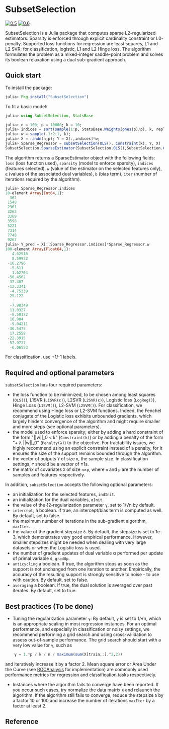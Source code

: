 # SubsetSelection

[![0.5](http://pkg.julialang.org/badges/SubsetSelection_0.5.svg)](http://pkg.julialang.org/?pkg=SubsetSelection)
[![0.6](http://pkg.julialang.org/badges/SubsetSelection_0.6.svg)](http://pkg.julialang.org/?pkg=SubsetSelection)

SubsetSelection is a Julia package that computes sparse L2-regularized estimators. Sparsity is enforced through explicit cardinality constraint or L0-penalty. Supported loss functions for regression are least squares, L1 and L2 SVR; for classification, logistic, L1 and L2 Hinge loss. The algorithm formulates the problem as a mixed-integer saddle-point problem and solves its boolean relaxation using a dual sub-gradient approach.

## Quick start
To install the package:
```julia
julia> Pkg.install("SubsetSelection")
```

To fit a basic model:

```julia
julia> using SubsetSelection, StatsBase

julia> n = 100; p = 10000; k = 10;
julia> indices = sort(sample(1:p, StatsBase.Weights(ones(p)/p), k, replace=false));
julia> w = sample(-1:2:1, k);
julia> X = randn(n,p); Y = X[:,indices]*w;
julia> Sparse_Regressor = subsetSelection(OLS(), Constraint(k), Y, X)
SubsetSelection.SparseEstimator(SubsetSelection.OLS(),SubsetSelection.Constraint(10),10.0,[362,1548,2361,3263,3369,3598,5221,7314,7748,9267],[5.37997,-5.51019,-5.77256,-7.27197,-6.32432,-4.97585,5.94814,4.75648,5.48098,-5.91967],[-0.224588,-1.1446,2.81566,0.582427,-0.923311,4.1153,-2.43833,0.117831,0.0982258,-1.60631  …  0.783925,-1.1055,0.841752,-1.09645,-0.397962,3.48083,-1.33903,1.44676,4.03583,1.05817],0.0,19)
```

The algorithm returns a SparseEstimator object with the following fields: `loss` (loss function used), `sparsity` (model to enforce sparsity), `indices` (features selected), `w` (value of the estimator on the selected features only), `α` (values of the associated dual variables), `b` (bias term), `iter` (number of iterations required by the algorithm).

```julia
julia> Sparse_Regressor.indices
10-element Array{Int64,1}:
  362
 1548
 2361
 3263
 3369
 3598
 5221
 7314
 7748
 9267
julia> Y_pred = X[:,Sparse_Regressor.indices]*Sparse_Regressor.w
100-element Array{Float64,1}:
   4.62918
   8.59952
 -16.2796
  -5.611
   1.62764
 -50.4562
  37.407
 -12.3341
  -4.75339
  25.122
   ⋮
  -7.98349
  11.0327
  -8.58172
  16.904
  -9.04211
 -36.5475
  17.2558
 -22.3915
 -57.9727
  -6.06553
 ```

For classification, use +1/-1 labels.

## Required and optional parameters

`subsetSelection` has four required parameters:
- the loss function to be minimized, to be chosen among least squares (`OLS()`), L1SVR (`L1SVR(ɛ)`), L2SVR (`L2SVR(ɛ)`), Logistic loss (`LogReg()`), Hinge Loss (`L1SVM()`), L2-SVM (`L2SVM()`). For classification, we recommend using Hinge loss or L2-SVM functions. Indeed, the Fenchel conjugate of the Logistic loss exhibits unbounded gradients, which largely hinders convergence of the algorithm and might require smaller and more steps (see optional parameters).
- the model used to enforce sparsity; either by adding a hard constraint of the form "||w||_0 < k" (`Constraint(k)`) or by adding a penalty of the form "+ λ ||w||_0" (`Penalty(λ)`) to the objective. For tractability issues, we highly recommend using an explicit constraint instead of a penalty, for it ensures the size of the support remains bounded through the algorithm.
- the vector of outputs `Y` of size `n`, the sample size. In classification settings, `Y` should be a vector of ±1s.
- the matrix of covariates `X` of size `n`×`p`, where `n` and `p` are the number of samples and features respectively.

In addition, `subsetSelection` accepts the following optional parameters:
- an initialization for the selected features, `indInit`.
- an initialization for the dual variables, `αInit`.
- the value of the ℓ2-regularization parameter `γ`, set to 1/√n by default.
- `intercept`, a boolean. If true, an intercept/bias term is computed as well. By default, set to false.
- the maximum number of iterations in the sub-gradient algorithm, `maxIter`.
- the value of the gradient stepsize `δ`. By default, the stepsize is set to 1e-3, which demonstrates very good empirical performance. However, smaller stepsizes might be needed when dealing with very large datasets or when the Logistic loss is used. 
- the number of gradient updates of dual variable α performed per update of primal variable s, `gradUp`.
- `anticycling` a boolean. If true, the algorithm stops as soon as the support is not unchanged from one iteration to another. Empirically, the accuracy of the resulting support is strongly sensitive to noise - to use with caution. By default, set to false. 
 - `averaging` a boolean. If true, the dual solution is averaged over past iterates. By default, set to true.

## Best practices (To be done)
- Tuning the regularization parameter `γ`: By default, `γ` is set to 1/√n, which is an appropriate scaling in most regression instances. For an optimal performance, and especially in classification or noisy settings, we recommend performing a grid search and using cross-validation to assess out-of-sample performance. The grid search should start with a very low value for `γ`, such as  
```julia 
    γ = 1.*p / k / n / maximum(sum(X[train,:].^2,2))
``` 
and iteratively increase it by a factor 2. Mean square error or Area Under the Curve (see [ROCAnalysis]( https://github.com/davidavdav/ROCAnalysis.jl) for implementation) are commonly used performance metrics for regression and classification tasks respectively.
- Instances where the algorithm fails to converge have been reported. If you occur such cases, try normalize the data matrix `X` and relaunch the algorithm. If the algorithm still fails to converge, reduce the stepsize `δ` by a factor 10 or 100 and increase the number of iterations `maxIter` by a factor at least 2. 
## Reference
